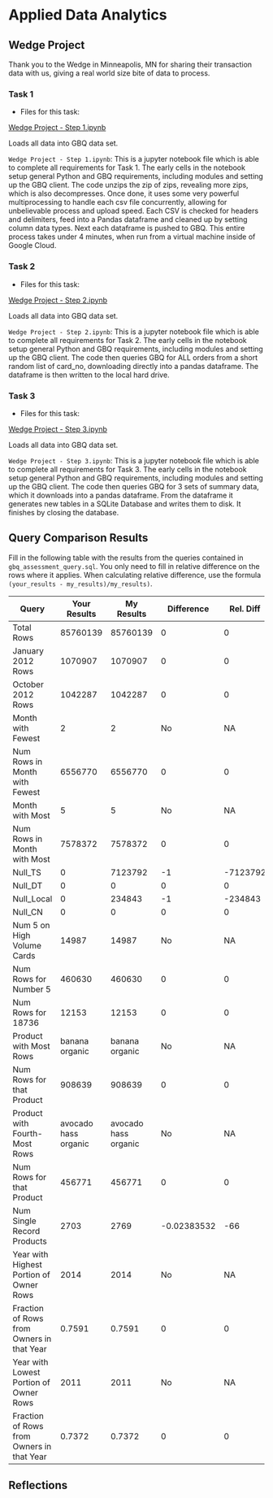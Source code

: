 
# Applied Data Analytics

## Wedge Project

<!-- Any general commentary you'd like to say about the project --> 
Thank you to the Wedge in Minneapolis, MN for sharing their transaction data with us, giving a real world size bite of data to process. 

### Task 1

* Files for this task: 
<!--  List of file or files here  --> 
[Wedge Project - Step 1.ipynb](https://github.com/SilentAccordion/BMKT670.V60-72020-Fall2022-Wedge-Project/blob/main/Wedge%20Project%20-%20Step%201.ipynb)

Loads all data into GBQ data set.

`Wedge Project - Step 1.ipynb`: This is a jupyter notebook file which is able to complete all requirements for Task 1. The early cells in the notebook setup general Python and GBQ requirements, including modules and setting up the GBQ client. The code unzips the zip of zips, revealing more zips, which is also decompresses. Once done, it uses some very powerful multiprocessing to handle each csv file concurrently, allowing for unbelievable process and upload speed. Each CSV is checked for headers and delimiters, feed into a Pandas dataframe and cleaned up by setting column data types. Next each dataframe is pushed to GBQ. This entire process takes under 4 minutes, when run from a virtual machine inside of Google Cloud.


<!--  Repeat for each file  --> 



### Task 2

* Files for this task: 
<!--  List of file or files here  --> 
[Wedge Project - Step 2.ipynb](https://github.com/SilentAccordion/BMKT670.V60-72020-Fall2022-Wedge-Project/blob/main/Wedge%20Project%20-%20Step%202.ipynb)


Loads all data into GBQ data set.

`Wedge Project - Step 2.ipynb`: This is a jupyter notebook file which is able to complete all requirements for Task 2. The early cells in the notebook setup general Python and GBQ requirements, including modules and setting up the GBQ client. The code then queries GBQ for ALL orders from a short random list of card_no, downloading directly into a pandas dataframe. The dataframe is then written to the local hard drive.


<!--  Repeat for each file  --> 
	

### Task 3

* Files for this task: 
<!--  List of file or files here  --> 
[Wedge Project - Step 3.ipynb](https://github.com/SilentAccordion/BMKT670.V60-72020-Fall2022-Wedge-Project/blob/main/Wedge%20Project%20-%20Step%203.ipynb)


Loads all data into GBQ data set.

`Wedge Project - Step 3.ipynb`: This is a jupyter notebook file which is able to complete all requirements for Task 3. The early cells in the notebook setup general Python and GBQ requirements, including modules and setting up the GBQ client. The code then queries GBQ for 3 sets of summary data, which it downloads into a pandas dataframe. From the dataframe it generates new tables in a SQLite Database and writes them to disk. It finishes by closing the database.

<!--  Repeat for each file  --> 


## Query Comparison Results

Fill in the following table with the results from the 
queries contained in `gbq_assessment_query.sql`. You only
need to fill in relative difference on the rows where it applies. 
When calculating relative difference, use the formula 
` (your_results - my_results)/my_results)`. 



|  Query  |  Your Results  |  My Results | Difference | Rel. Diff |
|---|---|---|---|---|
| Total Rows  |85760139|85760139|0|0|
| January 2012 Rows  |1070907|1070907|0|0|
| October 2012 Rows  |1042287|1042287|0|0|
| Month with Fewest  |2|2| No  | NA  |
| Num Rows in Month with Fewest  |6556770|6556770|0|0|
| Month with Most  |5|5| No  | NA  |
| Num Rows in Month with Most  |7578372|7578372|0|0|
| Null_TS  |0|7123792|-1|-7123792|
| Null_DT  |0|0|0|0|
| Null_Local  |0|234843|-1|-234843|
| Null_CN  |0|0|0|0|
| Num 5 on High Volume Cards  |14987|14987| No  | NA  |
| Num Rows for Number 5 |460630|460630|0|0|
| Num Rows for 18736  |12153|12153|0|0|
| Product with Most Rows  |   banana organic|   banana organic| No  | NA  |
| Num Rows for that Product  |908639|908639|0|0|
| Product with Fourth-Most Rows  |   avocado hass organic|   avocado hass organic| No  | NA  |
| Num Rows for that Product  |456771|456771|0|0|
| Num Single Record Products  |2703|2769|-0.02383532|-66|
| Year with Highest Portion of Owner Rows  |2014|2014| No  | NA |
| Fraction of Rows from Owners in that Year  |0.7591|0.7591|0|0|
| Year with Lowest Portion of Owner Rows  |2011|2011| No  | NA |
| Fraction of Rows from Owners in that Year  |0.7372|0.7372|0|0|

## Reflections

<!-- I'd love to get 100-200 words on your experience doing the Wedge Project --> 
